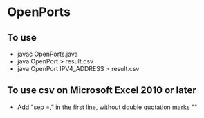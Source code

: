 # OpenPorts

## To use
- javac OpenPorts.java
- java OpenPort > result.csv
- java OpenPort IPV4_ADDRESS > result.csv

## To use csv on Microsoft Excel 2010 or later
- Add "sep =," in the first line, without double quotation marks ""

